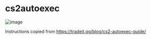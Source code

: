 # cs2autoexec
![image](https://github.com/user-attachments/assets/caee00f5-5aa6-4732-b917-88aff96db65a)


Instructions copied from https://tradeit.gg/blog/cs2-autoexec-guide/
